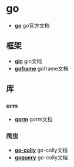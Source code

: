 <!--
 * @Author: kingford
 * @Date: 2022-01-23 17:36:16
 * @LastEditTime: 2022-02-16 09:37:05
-->
# go

- [**go**](https://go.dev/doc/) go官方文档

## 框架

- [**gin**](https://gin-gonic.com/docs/) gin文档
- [**goframe**](https://goframe.org/display/gf) goframe文档

## 库

### orm

- [**gorm**](https://gorm.io/docs/) gorm文档

### 爬虫

- [**go-colly**](http://go-colly.org/docs/introduction/install/) go-colly文档
- [**goquery**](http://go-colly.org/docs/introduction/install/) go-colly文档
